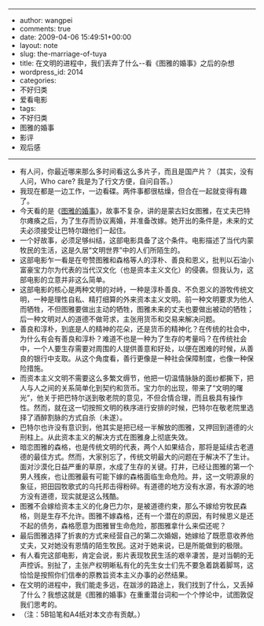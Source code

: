 - --
- author: wangpei
- comments: true
- date: 2009-04-06 15:49:51+00:00
- layout: note
- slug: the-marriage-of-tuya
- title: 在文明的进程中，我们丢弃了什么--看《图雅的婚事》之后的杂想
- wordpress_id: 2014
- categories:
- 不好归类
- 爱看电影
- tags:
- 不好归类
- 图雅的婚事
- 影评
- 观后感
- --
- 有人问，你最近哪来那么多时间看这么多片子，而且是国产片？（其实，没有人问，Who care? 我是为了行文方便，自问自答。）
- 我现在都是一边工作，一边看碟。两件事都很枯燥，但合在一起就变得有趣了。
- 今天看的是《[图雅的婚事](http://www.hudong.com/wiki/%E3%80%8A%E5%9B%BE%E9%9B%85%E7%9A%84%E5%A9%9A%E4%BA%8B%E3%80%8B)》，故事不复杂，讲的是蒙古妇女图雅，在丈夫巴特尔瘫痪之后，为了生存而协议离婚，并准备改嫁。她开出的条件是，未来的丈夫必须接受让巴特尔跟他们一起住。
- 一个好故事，必须足够纠结，这部电影具备了这个条件。电影描述了当代内蒙牧民的生活，这是久居“文明世界”中的人们所陌生的。
- 这部电影乍一看是在夸赞图雅和森格等人的淳朴、善良和恩义，批判以石油小富豪宝力尔为代表的当代汉文化（也是资本主义文化）的侵袭。但我认为，这部电影的立意并非这么简单。
- 这部电影的核心是两种文明的对峙，一种是淳朴善良、不负恩义的游牧传统文明，一种是理性自私、精打细算的外来资本主义文明。前一种文明要求为他人而牺牲，不但图雅要做出主动的牺牲，图雅未来的丈夫也要做出被动的牺牲；后一种文明对人的道德不做苛求，主张用货币和交易来解决问题。
- 善良和淳朴，到底是人的精神的花朵，还是货币的精神化？在传统的社会中，为什么有会有善良和淳朴？难道不也是一种为了生存的考量吗？在传统社会中，一个人要生存需要对周围的人提供善意和好处，以便在困难的时候，从善良的银行中支取。从这个角度看，善行更像是一种社会保障制度，也像一种保险措施。
- 而资本主义文明不需要这么多繁文缛节，他把一切温情脉脉的面纱都撕下，把人与人之间的关系简单化到契约和货币。宝力尔的出现，带来了“文明的曙光”，他关于把巴特尔送到敬老院的意见，不但合情合理，而且极具有操作性。然而，就在这一切按照文明的秩序进行安排的时候，巴特尔在敬老院里选择了酒醉割脉的方式自杀（未遂）。
- 巴特尔也许没有意识到，他其实是把已经一半解放的图雅，又押回到道德的火刑柱上。从此资本主义的解决方式在图雅身上彻底失效。
- 暗恋图雅的森格，也是传统文明的代表，两个人如果结合，那将是延续古老道德的最佳方式。然而，大家别忘了，传统文明最大的问题在于解决不了生计。面对沙漠化日益严重的草原，水成了生存的关键。打井，已经让图雅的第一个男人残疾，也让图雅最有可能下嫁的森格面临生命危险。井，这一文明源泉的象征，把田园牧歌式的乌托邦击得粉碎。有道德的地方没有水源，有水源的地方没有道德，现实就是这么残酷。
- 图雅不会嫁给资本主义的化身巴力尔，是被道德约束，那么不嫁给穷牧民森格，则是生存不允许。图雅不嫁森格，还有一个潜在的原因，有时候恩义是还不起的债务，森格愿意为图雅冒生命危险，那图雅拿什么来偿还呢？
- 最后图雅选择了折衷的方式来经营自己的第二次婚姻，她嫁给了既愿意收养他丈夫，又对她没有恩情的陌生牧民。这对于她来说，已是所能做到的极限。
- 有人看完这部电影，肯定会说，影片表现牧民生活的艰辛凄苦，是对当朝的无声控诉。别扯了，主张产权明晰私有化的先生女士们先不要急着跳着脚骂，这恰恰是按照你们信奉的原教旨资本主义办事的必然结果。
- 在文明的进程中，我们能走多远，在跋涉的路途上，我们找到了什么，又丢掉了什么？我想这就是《图雅的婚事》在重重潜台词和一个个悖论中，试图敦促我们思考的。
- （注：5B铅笔和A4纸对本文亦有贡献。）
